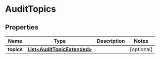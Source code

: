 
# AuditTopics

## Properties
Name | Type | Description | Notes
------------ | ------------- | ------------- | -------------
**topics** | [**List&lt;AuditTopicExtended&gt;**](AuditTopicExtended.md) |  |  [optional]



